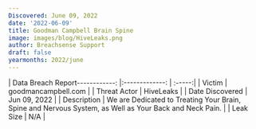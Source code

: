 ```yaml
---
Discovered: June 09, 2022
date: '2022-06-09'
title: Goodman Campbell Brain Spine
image: images/blog/HiveLeaks.png
author: Breachsense Support
draft: false
yearmonths: 2022/june
---
```


| Data Breach Report------------:   |:-------------:    | :-----:|
| Victim    | goodmancampbell.com      | 
| Threat Actor    | HiveLeaks      | 
| Date Discovered    | Jun 09, 2022      | 
| Description    | We are Dedicated to Treating Your Brain, Spine and Nervous System, as Well as Your Back and Neck Pain.      | 
| Leak Size    | N/A      | 

